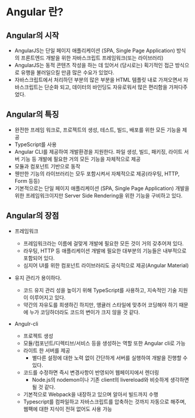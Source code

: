 # Angular 란?

## Angular의 시작
- AngularJS는 단일 페이지 애플리케이션 (SPA, Single Page Application) 방식의 프론트엔드 개발을 위한 자바스크립트 프레임워크(또는 라이브러리)
- AngularJS는 동적 콘텐츠 작성을 하는 데 있어서 (당시로는) 획기적인 접근 방식으로 유행을 불러일으킬 만큼 많은 수요가 있었다.
- 자바스크립트에서 처리하던 부분의 많은 부분을 HTML 템플릿 내로 가져오면서 자바스크립트는 단순화 되고, 데이터의 바인딩도 자유로워서 많은 편리함을 가져다주었다.

## Angular의 특징
- 완전한 프레임 워크로, 프로젝트의 생성, 테스트, 빌드, 배포를 위한 모든 기능을 제공
- TypeScript를 사용
- Angular CLI를 제공하여 개발환경을 지원한다. 파일 생성, 빌드, 패키징, 라이트 서버 기능 등 개발에 필요한 거의 모든 기능을 자체적으로 제공
- 모듈과 컴포넌트 기반으로 동작
- 웬만한 기능의 라이브러리는 모두 포함시켜서 자체적으로 제공(라우팅, HTTP, Form 등등)
- 기본적으로는 단일 페이지 애플리케이션 (SPA, Single Page Application) 개발을 위한 프레임워크이지만 Server Side Rendering을 위한 기능을 구비하고 있다.

## Angular의 장점

- 프레임워크
  - 프레임워크라는 이름에 걸맞게 개발에 필요한 모든 것이 거의 갖추어져 있다.
  - 라우팅, HTTP 등 애플리케이션 개발에 필요한 대부분의 기능들은 내부적으로 포함되어 있다.
  - 심지어 UI를 위한  컴포넌트 라이브러리도 공식적으로 제공(Angular Material)

- 유지 관리가 용이하다.
  - 코드 유지 관리 성을 높이기 위해 TypeScript를 사용하고, 지속적인 기술 지원이 이루어지고 있다.
  - 약간의 자유도를 희생하긴 하지만, 앵귤러 스타일에 맞추어 코딩해야 하기 때문에 누가 코딩하더라도 코드의 변이가 크지 않을 것 같다.

- Angulr-cli
  - 프로젝트 생성 
  - 모듈/컴포넌트/디렉티브/서비스 등을 생성하는 역할 또한 Angular cli로 가능
  - 라이트 한 서버를 제공
    - 별다른 설정에 대한 노력 없이 간단하게 서버를 실행하여 개발을 진행할 수 있다.
  - 코드를 수정하면 즉시 변경사항이 반영되어 웹페이지에서 렌더링 
    - Node.js의 nodemon이나 기존 client의 livereload와 비슷하게 생각하면 될 것 같다.
  - 기본적으로 Webpack을 내장하고 있으며 알아서 빌드까지 수행
  - Typescript를 컴파일하고 자바스크립트를 압축하는 것까지 자동으로 해주며, 웹팩에 대한 지식이 전혀 없어도 사용 가능